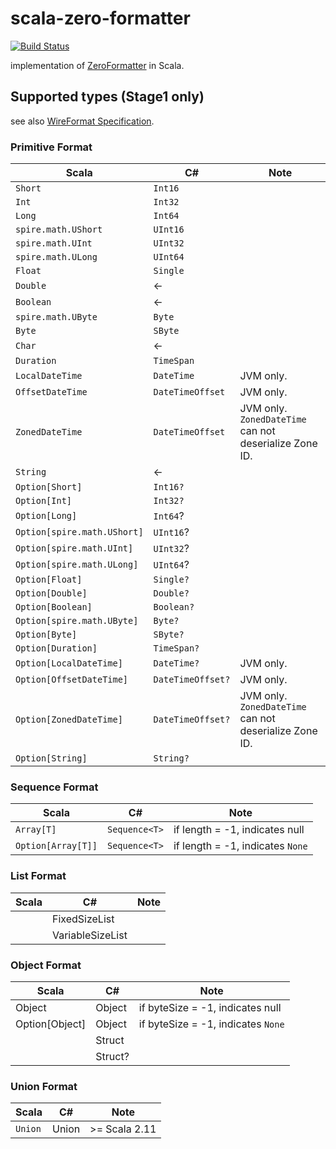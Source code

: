 # scala-zero-formatter

[![Build Status](https://travis-ci.org/pocketberserker/scala-zero-formatter.svg?branch=master)](https://travis-ci.org/pocketberserker/scala-zero-formatter)

implementation of [ZeroFormatter](https://github.com/neuecc/ZeroFormatter) in Scala.

## Supported types (Stage1 only)

see also [WireFormat Specification](https://github.com/neuecc/ZeroFormatter/tree/1.5.7#wireformat-specification).

### Primitive Format

| Scala | C# | Note |
| ---- | ---- | --- |
| `Short` | `Int16` | |
| `Int` | `Int32`| |
| `Long` | `Int64` | |
| `spire.math.UShort` | `UInt16` | |
| `spire.math.UInt` | `UInt32` | |
| `spire.math.ULong` | `UInt64` | |
| `Float` | `Single` | |
| `Double` | ← | |
| `Boolean` | ← | |
| `spire.math.UByte` | `Byte` | |
| `Byte` | `SByte` | |
| `Char` | ← | |
| `Duration` | `TimeSpan` | |
| `LocalDateTime` | `DateTime` | JVM only. |
| `OffsetDateTime` | `DateTimeOffset` | JVM only. |
| `ZonedDateTime` | `DateTimeOffset` | JVM only. `ZonedDateTime` can not deserialize Zone ID. |
| `String` | ← | |
| `Option[Short]` | `Int16?` | |
| `Option[Int]` | `Int32?`| |
| `Option[Long]` | `Int64`? | |
| `Option[spire.math.UShort]` | `UInt16`? | |
| `Option[spire.math.UInt]` | `UInt32`? | |
| `Option[spire.math.ULong]` | `UInt64`? | |
| `Option[Float]` | `Single?` | |
| `Option[Double]` | `Double?` | |
| `Option[Boolean]` | `Boolean?` | |
| `Option[spire.math.UByte]` | `Byte?` | |
| `Option[Byte]` | `SByte?` | |
| `Option[Duration]` | `TimeSpan?` | |
| `Option[LocalDateTime]` | `DateTime?` | JVM only. |
| `Option[OffsetDateTime]` | `DateTimeOffset?` | JVM only. |
| `Option[ZonedDateTime]` | `DateTimeOffset?` | JVM only. `ZonedDateTime` can not deserialize Zone ID. |
| `Option[String]` | `String?` | |

### Sequence Format

| Scala | C# | Note |
| ---- | ---- | --- |
| `Array[T]` | `Sequence<T>` | if length = -1, indicates null |
| `Option[Array[T]]` | `Sequence<T>` | if length = -1, indicates `None` |

### List Format

| Scala | C# | Note |
| ---- | ---- | --- |
| | FixedSizeList | |
| | VariableSizeList | |

### Object Format

| Scala | C# | Note |
| ---- | ---- | --- |
| Object | Object | if byteSize = -1, indicates null |
| Option[Object] | Object | if byteSize = -1, indicates `None` |
| | Struct | |
| | Struct? | |

### Union Format

| Scala | C# | Note |
| ---- | ---- | --- |
| `Union` | Union | >= Scala 2.11 |
